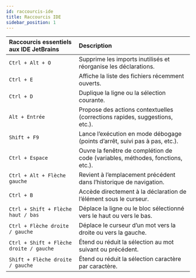 ```yaml
---
id: raccourcis-ide
title: Raccourcis IDE
sidebar_position: 1
---
```


| **Raccourcis essentiels aux IDE JetBrains** | **Description**                                                                |
|:--------------------------------------------| :----------------------------------------------------------------------------- |
| `Ctrl + Alt + O`                            | Supprime les imports inutilisés et réorganise les déclarations.                |
| `Ctrl + E`                                  | Affiche la liste des fichiers récemment ouverts.                               |
| `Ctrl + D`                                  | Duplique la ligne ou la sélection courante.                                    |
| `Alt + Entrée`                              | Propose des actions contextuelles (corrections rapides, suggestions, etc.).    |
| `Shift + F9`                                | Lance l’exécution en mode débogage (points d’arrêt, suivi pas à pas, etc.).    |
| `Ctrl + Espace`                             | Ouvre la fenêtre de complétion de code (variables, méthodes, fonctions, etc.). |
| `Ctrl + Alt + Flèche gauche`                | Revient à l’emplacement précédent dans l’historique de navigation.             |
| `Ctrl + B`                                  | Accède directement à la déclaration de l’élément sous le curseur.              |
| `Ctrl + Shift + Flèche haut / bas`          | Déplace la ligne ou le bloc sélectionné vers le haut ou vers le bas.           |
| `Ctrl + Flèche droite / gauche`             | Déplace le curseur d’un mot vers la droite ou vers la gauche.                  |
| `Ctrl + Shift + Flèche droite / gauche`     | Étend ou réduit la sélection au mot suivant ou précédent.                      |
| `Shift + Flèche droite / gauche`            | Étend ou réduit la sélection caractère par caractère.                          |
